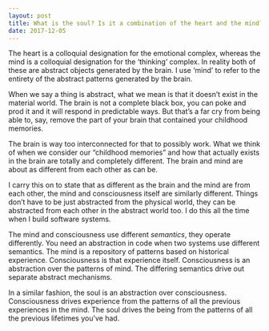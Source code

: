 ```yaml
---
layout: post
title: What is the soul? Is it a combination of the heart and the mind?
date: 2017-12-05
---
```


<p>The heart is a colloquial designation for the emotional complex, whereas the mind is a colloquial designation for the ‘thinking’ complex. In reality both of these are abstract objects generated by the brain. I use ‘mind’ to refer to the entirety of the abstract patterns generated by the brain.</p><p>When we say a thing is abstract, what we mean is that it doesn’t exist in the material world. The brain is not a complete black box, you can poke and prod it and it will respond in predictable ways. But that’s a far cry from being able to, say, remove the part of your brain that contained your childhood memories.</p><p>The brain is way too interconnected for that to possibly work. What we think of when we consider our “childhood memories” and how that actually exists in the brain are totally and completely different. The brain and mind are about as different from each other as can be.</p><p>I carry this on to state that as different as the brain and the mind are from each other, the mind and consciousness itself are similarly different. Things don’t have to be just abstracted from the physical world, they can be abstracted from each other in the abstract world too. I do this all the time when I build software systems.</p><p>The mind and consciousness use different <i>semantics</i>, they operate differently. You need an abstraction in code when two systems use different semantics. The mind is a repository of patterns based on historical experience. Consciousness is that experience itself. Consciousness is an abstraction over the patterns of mind. The differing semantics drive out separate abstract mechanisms.</p><p>In a similar fashion, the soul is an abstraction over consciousness. Consciousness drives experience from the patterns of all the previous experiences in the mind. The soul drives the being from the patterns of all the previous lifetimes you’ve had.</p>

